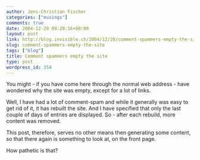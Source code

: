 ```yaml
---
author: Jens-Christian Fischer
categories: ["musings"]
comments: true
date: 2004-12-20 09:20:16+00:00
layout: post
link: http://blog.invisible.ch/2004/12/20/comment-spammers-empty-the-site/
slug: comment-spammers-empty-the-site
tags: ["blog"]
title: Comment spammers empty the site
type: post
wordpress_id: 354
---
```


You might - if you have come here through the normal web address - have wondered why the site was empty, except for a lot of links.

Well, I have had a lot of comment-spam and while it generally was easy to get rid of it, it has rebuilt the site. And I have specified that only the last couple of days of entries are displayed. So - after each rebuild, more content was removed.

This post, therefore, serves no other means then generating some content, so that there again is something to look at, on the front page.

How pathetic is that?
